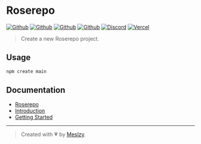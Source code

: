 # Roserepo

[![Github](https://img.shields.io/npm/v/roserepo?color=fff&logo=npm&logoColor=fff)](https://www.npmjs.com/package/roserepo)
[![Github](https://img.shields.io/npm/dt/roserepo?color=fff&logo=npm&logoColor=fff)](https://www.npmjs.com/package/roserepo)
[![Github](https://img.shields.io/github/stars/rosestack/roserepo?color=fff&logo=github)](https://github.com/rosestack/roserepo)
[![Github](https://img.shields.io/github/sponsors/meslzy?color=fff&logo=github&logoColor=fff)](https://github.com/sponsors/meslzy)
[![Discord](https://img.shields.io/discord/1112343367704129558?color=fff&label=online&logo=discord&logoColor=fff)](https://discord.gg/kQw9CG9A7a)
[![Vercel](https://img.shields.io/badge/Powered%20by-Vercel-fff?logo=vercel)](https://vercel.com?utm_source=rosestack&utm_campaign=oss)

> Create a new Roserepo project.

## Usage

```bash
npm create main
```

## Documentation

- [Roserepo](http://rosestack.meslzy.com/roserepo)
- [Introduction](http://rosestack.meslzy.com/roserepo/introduction)
- [Getting Started](http://rosestack.meslzy.com/roserepo/quick-start)

---

> Created with 💗 by [Meslzy](https://meslzy.com).